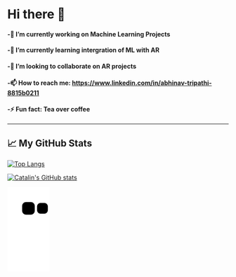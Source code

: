 # Hi there 👋
#### -🔭 I’m currently working on Machine Learning Projects
#### -🌱 I’m currently learning intergration of ML with AR
#### -👯 I’m looking to collaborate on AR projects
#### -📫 How to reach me: https://www.linkedin.com/in/abhinav-tripathi-8815b0211
#### -⚡ Fun fact: Tea over coffee

---

## &#x1f4c8; My GitHub Stats

[![Top Langs](https://github-readme-stats.vercel.app/api/top-langs/?username=ABHINAV0307&hide=java,html,css&theme=radical)](https://github.com/anuraghazra/github-readme-stats)

[![Catalin's GitHub stats](https://github-readme-stats.vercel.app/api?username=ABHINAV0307&theme=radical)](https://github.com/anuraghazra/github-readme-stats)

![Snake animation](https://github.com/ABHINAV0307/ABHINAV0307/blob/output/github-contribution-grid-snake.svg)
 
